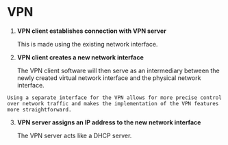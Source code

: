 # VPN

1. **VPN client establishes connection with VPN server**

   This is made using the existing network interface. 

2. **VPN client creates a new network interface**

   The VPN client software will then serve as an intermediary between the newly created virtual network interface and the physical network interface.

~~~admonish question title="Why can't we just use existing network interfaces?"
Using a separate interface for the VPN allows for more precise control over network traffic and makes the implementation of the VPN features more straightforward.
~~~

3. **VPN server assigns an IP address to the new network interface**

   The VPN server acts like a DHCP server. 
